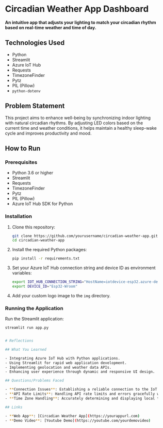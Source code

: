 # Circadian Weather App Dashboard

**An intuitive app that adjusts your lighting to match your circadian rhythm based on real-time weather and time of day.**

## Technologies Used

- Python
- Streamlit
- Azure IoT Hub
- Requests
- TimezoneFinder
- Pytz
- PIL (Pillow)
- `python-dotenv`

## Problem Statement

This project aims to enhance well-being by synchronizing indoor lighting with natural circadian rhythms. By adjusting LED colors based on the current time and weather conditions, it helps maintain a healthy sleep-wake cycle and improves productivity and mood.

## How to Run

### Prerequisites

- Python 3.6 or higher
- Streamlit
- Requests
- TimezoneFinder
- Pytz
- PIL (Pillow)
- Azure IoT Hub SDK for Python

### Installation

1. Clone this repository:
    ```sh
    git clone https://github.com/yourusername/circadian-weather-app.git
    cd circadian-weather-app
    ```

2. Install the required Python packages:
    ```sh
    pip install -r requirements.txt
    ```

3. Set your Azure IoT Hub connection string and device ID as environment variables:
    ```sh
    export IOT_HUB_CONNECTION_STRING="HostName=iotdevice-esp32.azure-devices.net;SharedAccessKeyName=iothubowner;SharedAccessKey=R0mDqvmO/fU+pxKGyZDw4KSH7z3kibnHjAIoTGqyAew="
    export DEVICE_ID="Esp32-Wroom"
    ```

4. Add your custom logo image to the `img` directory.

### Running the Application

Run the Streamlit application:
```sh
streamlit run app.py


# Reflections

## What You Learned

- Integrating Azure IoT Hub with Python applications.
- Using Streamlit for rapid web application development.
- Implementing geolocation and weather data APIs.
- Enhancing user experience through dynamic and responsive UI design.

## Questions/Problems Faced

- **Connection Issues**: Establishing a reliable connection to the IoT Hub and ensuring consistent message delivery to the ESP32 device.
- **API Rate Limits**: Handling API rate limits and errors gracefully while fetching geolocation and weather data.
- **Time Zone Handling**: Accurately determining and displaying local times for various locations.

## Links

- **Web App**: [Circadian Weather App](https://yourappurl.com)
- **Demo Video**: [Youtube Demo](https://youtube.com/yourdemovideo)

